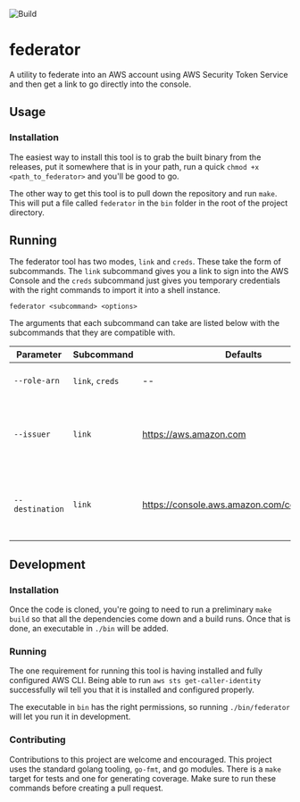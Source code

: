 ![Build](https://github.com/YashdalfTheGray/federator/workflows/Build/badge.svg)

# federator

A utility to federate into an AWS account using AWS Security Token Service and then get a link to go directly into the console.

## Usage

### Installation

The easiest way to install this tool is to grab the built binary from the releases, put it somewhere that is in your path, run a quick `chmod +x <path_to_federator>` and you'll be good to go.

The other way to get this tool is to pull down the repository and run `make`. This will put a file called `federator` in the `bin` folder in the root of the project directory.

## Running

The federator tool has two modes, `link` and `creds`. These take the form of subcommands. The `link` subcommand gives you a link to sign into the AWS Console and the `creds` subcommand just gives you temporary credentials with the right commands to import it into a shell instance.

```shell
federator <subcommand> <options>
```

The arguments that each subcommand can take are listed below with the subcommands that they are compatible with.

| Parameter       | Subcommand      | Defaults                                    | Description                                                        |
| --------------- | --------------- | ------------------------------------------- | ------------------------------------------------------------------ |
| `--role-arn`    | `link`, `creds` | --                                          | The ARN of the role to assume                                      |
| `--issuer`      | `link`          | https://aws.amazon.com                      | The link where the user will be taken when the session has expired |
| `--destination` | `link`          | https://console.aws.amazon.com/console/home | The link that the user will be redirected to after login           |

## Development

### Installation

Once the code is cloned, you're going to need to run a preliminary `make build` so that all the dependencies come down and a build runs. Once that is done, an executable in `./bin` will be added.

### Running

The one requirement for running this tool is having installed and fully configured AWS CLI. Being able to run `aws sts get-caller-identity` successfully wil tell you that it is installed and configured properly.

The executable in `bin` has the right permissions, so running `./bin/federator` will let you run it in development.

### Contributing

Contributions to this project are welcome and encouraged. This project uses the standard golang tooling, `go-fmt`, and go modules. There is a `make` target for tests and one for generating coverage. Make sure to run these commands before creating a pull request.
